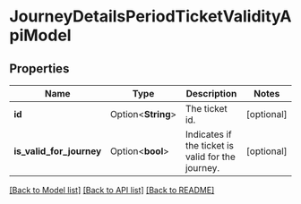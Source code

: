 # JourneyDetailsPeriodTicketValidityApiModel

## Properties

Name | Type | Description | Notes
------------ | ------------- | ------------- | -------------
**id** | Option<**String**> | The ticket id. | [optional]
**is_valid_for_journey** | Option<**bool**> | Indicates if the ticket is valid for the journey. | [optional]

[[Back to Model list]](../README.md#documentation-for-models) [[Back to API list]](../README.md#documentation-for-api-endpoints) [[Back to README]](../README.md)


